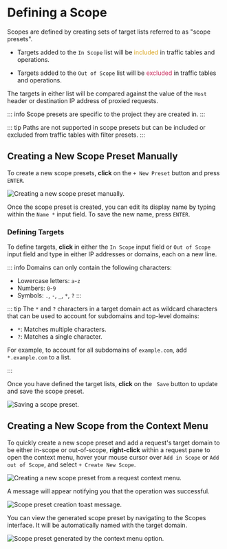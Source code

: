 # Defining a Scope

Scopes are defined by creating sets of target lists referred to as "scope presets".

- Targets added to the `In Scope` list will be <span style="color: #DAA520;">included</span> in traffic tables and operations.

- Targets added to the `Out of Scope` list will be <span style="color: #C8285B;">excluded</span> in traffic tables and operations.

The targets in either list will be compared against the value of the `Host` header or destination IP address of proxied requests.

::: info
Scope presets are specific to the project they are created in.
:::

::: tip
Paths are not supported in scope presets but can be included or excluded from traffic tables with filter presets.
:::

## Creating a New Scope Preset Manually

To create a new scope presets, **click** on the `+ New Preset` button and press `ENTER`.

<img alt="Creating a new scope preset manually." src="/_images/scopes_new_preset.png" center>

Once the scope preset is created, you can edit its display name by typing within the `Name *` input field. To save the new name, press `ENTER`.

### Defining Targets

To define targets, **click** in either the `In Scope` input field or `Out of Scope` input field and type in either IP addresses or domains, each on a new line.

::: info
Domains can only contain the following characters:

- Lowercase letters: `a`-`z`
- Numbers: `0`-`9`
- Symbols: `.`, `-`, `_`, `*`, `?`
:::

::: tip
The `*` and `?` characters in a target domain act as wildcard characters that can be used to account for subdomains and top-level domains:

- `*`: Matches multiple characters.
- `?`: Matches a single character.

For example, to account for all subdomains of `example.com`, add `*.example.com` to a list.

:::

Once you have defined the target lists, **click** on the <code><Icon icon="fas fa-floppy-disk" /> Save</code> button to update and save the scope preset.

<img alt="Saving a scope preset." src="/_images/scopes_save.png" center>

## Creating a New Scope from the Context Menu

To quickly create a new scope preset and add a request's target domain to be either in-scope or out-of-scope, **right-click** within a request pane to open the context menu, hover your mouse cursor over `Add in Scope` or `Add out of Scope`, and select `+ Create New Scope`.

<img alt="Creating a new scope preset from a request context menu." src="/_images/scopes_context_menu_create.png" center>

A message will appear notifying you that the operation was successful.

<img alt="Scope preset creation toast message." src="/_images/scopes_toast_message.png" center>

You can view the generated scope preset by navigating to the Scopes interface. It will be automatically named with the target domain.

<img alt="Scope preset generated by the context menu option." src="/_images/scopes_new_preset_context_menu.png" center>
